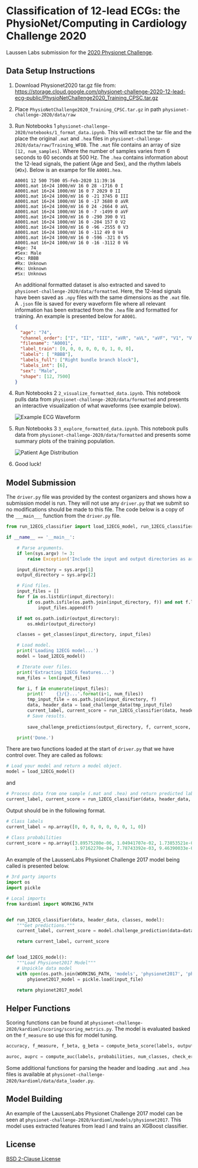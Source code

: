 # Classification of 12-lead ECGs: the PhysioNet/Computing in Cardiology Challenge 2020
Laussen Labs submission for the [2020 Physionet Challenge](https://physionetchallenges.github.io/2020/).

## Data Setup Instructions
1. Download Physionet2020 tar.gz file from:
https://storage.cloud.google.com/physionet-challenge-2020-12-lead-ecg-public/PhysioNetChallenge2020_Training_CPSC.tar.gz

2. Place ```PhysioNetChallenge2020_Training_CPSC.tar.gz``` in path ```physionet-challenge-2020/data/raw```

3. Run Notebooks 1 ```physionet-challenge-2020/notebooks/1_format_data.ipynb```. This will extract the tar file and the 
place the original ```.mat``` and ```.hea``` files in ```physionet-challenge-2020/data/raw/Training_WFDB```. The 
```.mat``` file contains an array of size ```[12, num_samples]```. Where the number of samples varies from 6 seconds 
to 60 seconds at 500 Hz. The ```.hea``` contains information about the 12-lead signals, the patient (Age and Sex), and 
the rhythm labels (```#Dx```). Below is an exampe for file ```A0001.hea```.   

    ```text
    A0001 12 500 7500 05-Feb-2020 11:39:16
    A0001.mat 16+24 1000/mV 16 0 28 -1716 0 I
    A0001.mat 16+24 1000/mV 16 0 7 2029 0 II
    A0001.mat 16+24 1000/mV 16 0 -21 3745 0 III
    A0001.mat 16+24 1000/mV 16 0 -17 3680 0 aVR
    A0001.mat 16+24 1000/mV 16 0 24 -2664 0 aVL
    A0001.mat 16+24 1000/mV 16 0 -7 -1499 0 aVF
    A0001.mat 16+24 1000/mV 16 0 -290 390 0 V1
    A0001.mat 16+24 1000/mV 16 0 -204 157 0 V2
    A0001.mat 16+24 1000/mV 16 0 -96 -2555 0 V3
    A0001.mat 16+24 1000/mV 16 0 -112 49 0 V4
    A0001.mat 16+24 1000/mV 16 0 -596 -321 0 V5
    A0001.mat 16+24 1000/mV 16 0 -16 -3112 0 V6
    #Age: 74
    #Sex: Male
    #Dx: RBBB
    #Rx: Unknown
    #Hx: Unknown
    #Sx: Unknows
    ``` 

    An  additional formatted dataset is also extracted and saved to ```physionet-challenge-2020/data/formatted```. Here, the
    12-lead signals have been saved as ```.npy``` files with the same dimensions as the ```.mat``` file. A ```.json``` file
    is saved for every waveform file where all relevant information has been extracted from the ```.hea``` file and 
    formatted for training. An example is presented below for ```A0001```.

    ```json
    {
      "age": "74",
      "channel_order": ["I", "II", "III", "aVR", "aVL", "aVF", "V1", "V2", "V3", "V4", "V5", "V6" ],
      "filename": "A0001",
      "label_train": [0, 0, 0, 0, 0, 0, 1, 0, 0],
      "labels": [ "RBBB"],
      "labels_full": ["Right bundle branch block"],
      "labels_int": [6],
      "sex": "Male",
      "shape": [12, 7500]
    }
    ``` 

4. Run Notebooks 2 ```2_visualize_formatted_data.ipynb```. This notebook pulls data from 
```physionet-challenge-2020/data/formatted``` and presents an interactive visualization of what waveforms (see example 
below). 

    ![Example ECG Waveform](/documents/README/example.png) 

5. Run Notebooks 3 ```3_explore_formatted_data.ipynb```. This notebook pulls data from 
```physionet-challenge-2020/data/formatted``` and presents some summary plots of the training population.

    ![Patient Age Distribution](/documents/README/age_distribution.png) 

6. Good luck!

## Model Submission
The ```driver.py``` file was provided by the contest organizers and shows how a submission model is run. They will not 
use any ```driver.py``` that we submit so no modifications should be made to this file. The code below is a copy of the 
```___main___``` function from the ```driver.py``` file. 

```python
from run_12ECG_classifier import load_12ECG_model, run_12ECG_classifier

if __name__ == '__main__':

    # Parse arguments.
    if len(sys.argv) != 3:
        raise Exception('Include the input and output directories as arguments, e.g., python driver.py input output.')

    input_directory = sys.argv[1]
    output_directory = sys.argv[2]

    # Find files.
    input_files = []
    for f in os.listdir(input_directory):
        if os.path.isfile(os.path.join(input_directory, f)) and not f.lower().startswith('.') and f.lower().endswith('mat'):
            input_files.append(f)

    if not os.path.isdir(output_directory):
        os.mkdir(output_directory)

    classes = get_classes(input_directory, input_files)

    # Load model.
    print('Loading 12ECG model...')
    model = load_12ECG_model()

    # Iterate over files.
    print('Extracting 12ECG features...')
    num_files = len(input_files)

    for i, f in enumerate(input_files):
        print('    {}/{}...'.format(i+1, num_files))
        tmp_input_file = os.path.join(input_directory, f)
        data, header_data = load_challenge_data(tmp_input_file)
        current_label, current_score = run_12ECG_classifier(data, header_data, classes, model)
        # Save results.
        
        save_challenge_predictions(output_directory, f, current_score, current_label, classes)

    print('Done.')
```

There are two functions loaded at the start of ```driver.py``` 
that we have control over. They are called as follows:

```python
# Load your model and return a model object.
model = load_12ECG_model()
``` 
and 
```python
# Process data from one sample (.mat and .hea) and return predicted labels and probabilities.
current_label, current_score = run_12ECG_classifier(data, header_data, classes, model)
```

Output should be in the following format.

```python
# Class labels
current_label = np.array([0, 0, 0, 0, 0, 0, 0, 1, 0])

# Class probabilities
current_score = np.array([3.89575280e-06, 1.04941707e-02, 1.73853521e-04, 1.84738655e-02, 1.03849954e-04, 
                          1.97162270e-04, 7.78743392e-03, 9.46390033e-01, 2.45864340e-03], dtype=float32)
```

An example of the LaussenLabs Physionet Challenge 2017 model being called is presented below.

```python
# 3rd party imports
import os
import pickle

# Local imports
from kardioml import WORKING_PATH


def run_12ECG_classifier(data, header_data, classes, model):
    """Get predictions."""
    current_label, current_score = model.challenge_prediction(data=data, header_data=header_data)

    return current_label, current_score


def load_12ECG_model():
    """Load Physionet2017 Model"""
    # Unpickle data model
    with open(os.path.join(WORKING_PATH, 'models', 'physionet2017', 'physionet2017.model'), "rb") as input_file:
        phyionet2017_model = pickle.load(input_file)

    return phyionet2017_model
```

## Helper Functions
Scoring functions can be found at ```physionet-challenge-2020/kardioml/scoring/scoring_metrics.py```. The model is 
evaluated basked on the ```f_measure``` so use this for model tuning.

```python
accuracy, f_measure, f_beta, g_beta = compute_beta_score(labels, output, beta, num_classes, check_errors=True)

auroc, auprc = compute_auc(labels, probabilities, num_classes, check_errors=True)
```

Some additional functions for parsing the header and loading ```.mat``` and ```.hea``` files is available at 
```physionet-challenge-2020/kardioml/data/data_loader.py```. 

## Model Building
An example of the LaussenLabs Physionet Challenge 2017 model can be seen at 
```physionet-challenge-2020/kardioml/models/physionet2017```. This model uses extracted features from lead I and trains
an XGBoost classifier.

## License
[BSD 2-Clause License](LICENSE.txt)